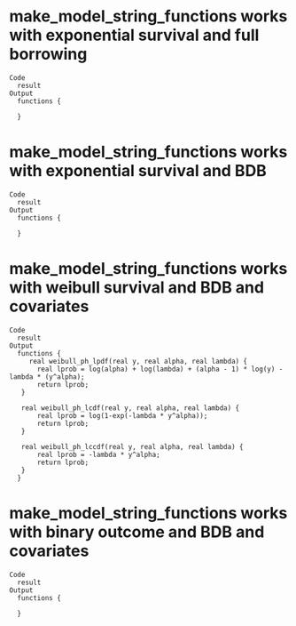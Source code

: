 # make_model_string_functions works with exponential survival and full borrowing

    Code
      result
    Output
      functions {
        
      }

# make_model_string_functions works with exponential survival and BDB

    Code
      result
    Output
      functions {
        
      }

# make_model_string_functions works with weibull survival and BDB and covariates

    Code
      result
    Output
      functions {
         real weibull_ph_lpdf(real y, real alpha, real lambda) {
           real lprob = log(alpha) + log(lambda) + (alpha - 1) * log(y) - lambda * (y^alpha);
           return lprob;
       }
      
       real weibull_ph_lcdf(real y, real alpha, real lambda) {
           real lprob = log(1-exp(-lambda * y^alpha));
           return lprob;
       }
      
       real weibull_ph_lccdf(real y, real alpha, real lambda) {
           real lprob = -lambda * y^alpha;
           return lprob;
       }
      }

# make_model_string_functions works with binary outcome and BDB and covariates

    Code
      result
    Output
      functions {
        
      }

